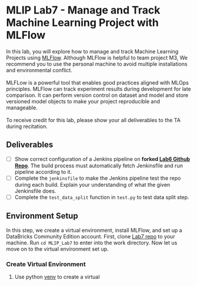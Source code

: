 # MLIP Lab7 - Manage and Track Machine Learning Project with MLFlow
In this lab, you will explore how to manage and track Machine Learning Projects using [MLFlow](https://mlflow.org/docs/latest/index.html). Although MLFlow is helpful to team project M3, We recommend you to use the personal machine to avoid multiple installations and environmental conflict.</br></br>
MLFLow is a powerful tool that enables good practices aligned with MLOps principles. MLFlow can track experiment results during development for late comparison. It can perform version control on dataset and model and store versioned model objects to make your project reproducible and manageable.</br></br>
To receive credit for this lab, please show your all deliverables to the TA during recitation.

## Deliverables
- [ ] Show correct configuration of a Jenkins pipeline on **forked [Lab6 Github Repo](https://github.com/JayYu0116/MLIP_Lab6/)**. The build process must automatically fetch Jenkinsfile and run pipeline according to it.
- [ ] Complete the `jenkinsfile` to make the Jenkins pipeline test the repo during each build. Explain your understanding of what the given Jenkinsfile does.
- [ ] Complete the `test_data_split` function in `test.py` to test data split step.

## Environment Setup
In this step, we create a virtual environment, install MLFlow, and set up a DataBricks Community Edition account. First, clone [Lab7 repo](git@github.com:JayYu0116/MLIP_Lab7.git) to your machine. Run `cd MLIP_Lab7` to enter into the work directory. Now let us move on to the virtual environment set up.
### Create Virtual Environment 
1. Use python [venv](https://docs.python.org/3/library/venv.html) to create a virtual
